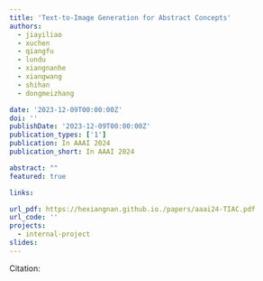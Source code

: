 ```yaml
---
title: 'Text-to-Image Generation for Abstract Concepts'
authors:
  - jiayiliao
  - xuchen
  - qiangfu
  - lundu
  - xiangnanhe
  - xiangwang
  - shihan
  - dongmeizhang

date: '2023-12-09T00:00:00Z'
doi: ''
publishDate: '2023-12-09T00:00:00Z'
publication_types: ['1']
publication: In AAAI 2024 
publication_short: In AAAI 2024 

abstract: ""
featured: true

links:

url_pdf: https://hexiangnan.github.io./papers/aaai24-TIAC.pdf
url_code: ''
projects:
  - internal-project
slides:
---
```




Citation:
